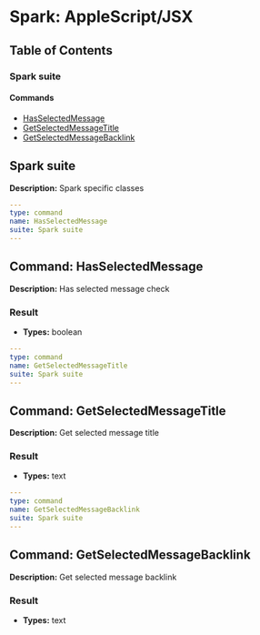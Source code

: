 # Spark: AppleScript/JSX

## Table of Contents

### Spark suite
#### Commands
- [HasSelectedMessage](#hasselectedmessage)
- [GetSelectedMessageTitle](#getselectedmessagetitle)
- [GetSelectedMessageBacklink](#getselectedmessagebacklink)


## Spark suite

**Description:** Spark specific classes

<a name="hasselectedmessage"></a>
```yaml
---
type: command
name: HasSelectedMessage
suite: Spark suite
---
```

## Command: HasSelectedMessage

**Description:** Has selected message check

### Result
- **Types:** boolean
<a name="getselectedmessagetitle"></a>
```yaml
---
type: command
name: GetSelectedMessageTitle
suite: Spark suite
---
```

## Command: GetSelectedMessageTitle

**Description:** Get selected message title

### Result
- **Types:** text
<a name="getselectedmessagebacklink"></a>
```yaml
---
type: command
name: GetSelectedMessageBacklink
suite: Spark suite
---
```

## Command: GetSelectedMessageBacklink

**Description:** Get selected message backlink

### Result
- **Types:** text

